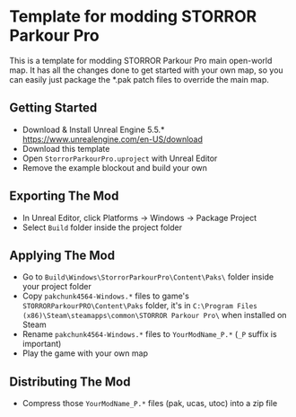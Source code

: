 # Template for modding STORROR Parkour Pro
This is a template for modding STORROR Parkour Pro main open-world map. It has all the changes done to get started with your own map, so you can easily just package the *.pak patch files to override the main map.

## Getting Started
* Download & Install Unreal Engine 5.5.* https://www.unrealengine.com/en-US/download
* Download this template
* Open `StorrorParkourPro.uproject` with Unreal Editor
* Remove the example blockout and build your own

## Exporting The Mod
* In Unreal Editor, click Platforms -> Windows -> Package Project
* Select `Build` folder inside the project folder

## Applying The Mod
* Go to `Build\Windows\StorrorParkourPro\Content\Paks\` folder inside your project folder
* Copy `pakchunk4564-Windows.*` files to game's `STORRORParkourPRO\Content\Paks` folder, it's in `C:\Program Files (x86)\Steam\steamapps\common\STORROR Parkour Pro\` when installed on Steam
* Rename `pakchunk4564-Windows.*` files to `YourModName_P.*` (`_P` suffix is important)
* Play the game with your own map

## Distributing The Mod
* Compress those `YourModName_P.*` files (pak, ucas, utoc) into a zip file
